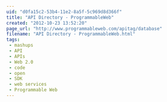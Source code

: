 ```yaml
---
uid: "d0fa15c2-53b4-11e2-8a5f-5c969d8d366f"
title: "API Directory - ProgrammableWeb"
created: "2012-10-23 13:52:20"
page_url: "http://www.programmableweb.com/apitag/database"
filename: "API Directory - ProgrammableWeb.html"
tags: 
 - mashups
 - API
 - APIs
 - Web 2.0
 - code
 - open
 - SDK
 - web services
 - Programmable Web
---
```

